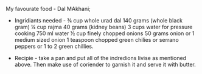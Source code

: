 My favourate food - Dal MAkhani;


* Ingridiants needed - ¾ cup whole urad dal
                       140 grams (whole black gram) ¼ cup rajma
                       40 grams (kidney beans)
                       3 cups water for pressure cooking 750 ml water
                       ½ cup finely chopped onions
                       50 grams onion or 1 medium sized onion
                       1 teaspoon chopped green chilies or serrano peppers or 1 to 2 green chillies.


*  Recipie - take a pan and put all of the indredions livise as mentioned above. Then make use of coriender to garnish it    and serve it with butter.